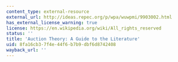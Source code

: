 ```yaml
---
content_type: external-resource
external_url: http://ideas.repec.org/p/wpa/wuwpmi/9903002.html
has_external_license_warning: true
license: https://en.wikipedia.org/wiki/All_rights_reserved
status: ''
title: 'Auction Theory: A Guide to the Literature'
uid: 8fa16cb3-7f4e-44f6-b7b9-dbf6d8742408
wayback_url: ''
---
```


